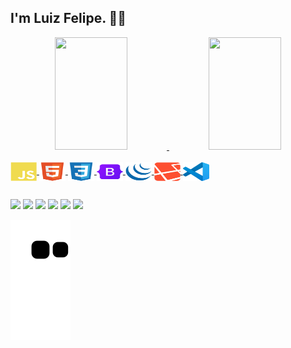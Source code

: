 ## I'm Luiz Felipe. 👋👋
<div align="center">
  <a href="https://github.com/thelzf">
  <img height="180em" width="48%" src="https://github-readme-stats.vercel.app/api?username=thelzf&show_icons=true&theme=vue-dark&include_all_commits=true&count_private=true"/>
  <img height="180em" width="48%" src="https://github-readme-stats.vercel.app/api/top-langs/?username=thelzf&layout=compact&langs_count=7&theme=vue-dark"/>
</div>
<div style="display: inline_block"><br>
  <img align="center" alt="Luiz-JS" height="30" width="42" src="https://raw.githubusercontent.com/devicons/devicon/master/icons/javascript/javascript-plain.svg">
  <img align="center" alt="Luiz-HTML" height="30" width="42" src="https://raw.githubusercontent.com/devicons/devicon/master/icons/html5/html5-original.svg">
  <img align="center" alt="Luiz-CSS" height="30" width="42" src="https://raw.githubusercontent.com/devicons/devicon/master/icons/css3/css3-original.svg">
  <img align="center" alt="Luiz-BOOTSTRAP" height="30" width="42" src="https://raw.githubusercontent.com/devicons/devicon/master/icons/bootstrap/bootstrap-original.svg">
  <img align="center" alt="Luiz-JQuery" height="30" width="42" src="https://raw.githubusercontent.com/devicons/devicon/master/icons/jquery/jquery-original.svg">
  <img align="center" alt="Luiz-Laravel" height="30" width="42" src="https://raw.githubusercontent.com/devicons/devicon/master/icons/laravel/laravel-plain.svg">
  <img align="center" alt="Luiz-VSCODE" height="30" width="42" src="https://raw.githubusercontent.com/devicons/devicon/master/icons/vscode/vscode-original.svg">
<!--   <img align="right" alt="Rafa-pic" height="150" style="border-radius:50px;" src="https://media.discordapp.net/attachments/639956127056134178/890373478988013628/Publicacoes_Instagram_1_1.png?width=676&height=676"> -->
</div>
  
  ##
 
<div> 
  <a href="https://www.youtube.com/channel/UCSFc4RqwSaqjufRXDHUdzqQ" target="_blank"><img src="https://img.shields.io/badge/YouTube-FF0000?style=for-the-badge&logo=youtube&logoColor=white" target="_blank"></a>
  <a href="https://instagram.com/luizscapolan" target="_blank"><img src="https://img.shields.io/badge/-Instagram-%23E4405F?style=for-the-badge&logo=instagram&logoColor=white" target="_blank"></a>
<!--  	<a href="https://www.twitch.tv/rafaballerinii" target="_blank"><img src="https://img.shields.io/badge/Twitch-9146FF?style=for-the-badge&logo=twitch&logoColor=white" target="_blank"></a> -->
<!--  <a href="https://discord.gg/wagxzStdcR" target="_blank"><img src="https://img.shields.io/badge/Discord-7289DA?style=for-the-badge&logo=discord&logoColor=white" target="_blank"></a>  -->
   <a href = "mailto:luizf.btos19@gmail.com"><img src="https://img.shields.io/badge/Gmail-D14836?style=for-the-badge&logo=gmail&logoColor=white" target="_blank"></a>
  <a href="https://www.linkedin.com/in/thelzf" target="_blank"><img src="https://img.shields.io/badge/-LinkedIn-%230077B5?style=for-the-badge&logo=linkedin&logoColor=white" target="_blank"></a>
  <a href="https://web.whatsapp.com/send?phone=5517991474301" target="_blank"><img src="https://img.shields.io/badge/WhatsApp-25D366?style=for-the-badge&logo=whatsapp&logoColor=white" target="_blank"></a>
  <a href="https://steamcommunity.com/id/Thelzf/" target="_blank"><img src="https://img.shields.io/badge/Steam-000000?style=for-the-badge&logo=steam&logoColor=white" target="_blank"></a>
  
  
 
  ![Snake animation](https://github.com/rafaballerini/rafaballerini/blob/output/github-contribution-grid-snake.svg)
 
</div>
